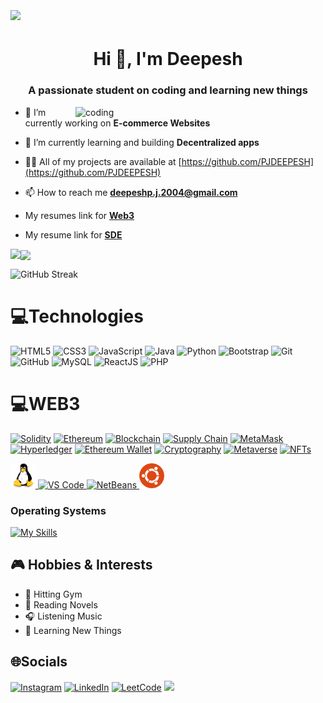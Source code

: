 
<h1>
<a href = "https://github.com/PJDEEPESH/PJDEEPESH/blob/main/README.md">
  
<img align="center" src="https://readme-typing-svg.herokuapp.com?color=62F7F3&size=25&lines=Welcome+to+My+GitHub+Profile!">  </a>
</h1>
<h1 align="center">Hi 👋, I'm Deepesh</h1>

<h3 align="center">A passionate student on coding and learning new things</h3>


<img align="right" alt="coding" width="400" src="https://user-images.githubusercontent.com/55389276/140866485-8fb1c876-9a8f-4d6a-98dc-08c4981eaf70.gif"/>

- 🌱 I’m currently working on  **E-commerce Websites**

- 🌱 I’m currently learning and building  **Decentralized apps**

- 👨‍💻 All of my projects are available at [https://github.com/PJDEEPESH](https://github.com/PJDEEPESH)

- 📫 How to reach me **deepeshp.j.2004@gmail.com**

- My resumes link for <a href = "https://drive.google.com/file/d/1AOakmIzsooqP1eGcAKceNDRwvo_LknmB/view?usp=drive_link"> **Web3** </a>
- My resume link for <a href = "https://drive.google.com/file/d/1rMZQy0gI4B455aHH9aa7qUzh77DI3n7P/view?usp=drive_link">**SDE**</a>  


<p align="right">
  <img align="left" src="https://github-readme-stats.vercel.app/api?username=PJDEEPESH&show_icons=true&include_all_commits=true&bg_color=151515&title_color=ffff&text_color=fff9&icon_color=52CB61" />
</p>

<img align="center" src="https://github-readme-stats.vercel.app/api/top-langs/?username=PJDEEPESH&bg_color=151515&title_color=ffff&text_color=fff9&layout=compact" />

<br>

![GitHub Streak](http://github-readme-streak-stats.herokuapp.com/?user=PJDEEPESH&theme=dark)

# 💻Technologies
![HTML5](https://img.shields.io/badge/html5-%23E34F26.svg?style=for-the-badge&logo=html5&logoColor=white) ![CSS3](https://img.shields.io/badge/css3-%231572B6.svg?style=for-the-badge&logo=css3&logoColor=white) ![JavaScript](https://img.shields.io/badge/javascript-%23323330.svg?style=for-the-badge&logo=javascript&logoColor=%23F7DF1E) ![Java](https://img.shields.io/badge/java-%23ED8B00.svg?style=for-the-badge&logo=java&logoColor=white) ![Python](https://img.shields.io/badge/python-3670A0?style=for-the-badge&logo=python&logoColor=ffdd54) ![Bootstrap](https://img.shields.io/badge/bootstrap-%23563D7C.svg?style=for-the-badge&logo=bootstrap&logoColor=white) ![Git](https://img.shields.io/badge/git-%23F05033.svg?style=for-the-badge&logo=git&logoColor=white) ![GitHub](https://img.shields.io/badge/github-%23121011.svg?style=for-the-badge&logo=github&logoColor=white) ![MySQL](https://img.shields.io/badge/mysql-%2300f.svg?style=for-the-badge&logo=mysql&logoColor=white) ![ReactJS](https://img.shields.io/badge/react-%2361DAFB.svg?style=for-the-badge&logo=react&logoColor=white) ![PHP](https://img.shields.io/badge/php-%23777BB4.svg?style=for-the-badge&logo=php&logoColor=white) 

# 💻WEB3
[![Solidity](https://img.shields.io/badge/Solidity-%23339933.svg?style=for-the-badge&logo=solidity&logoColor=white)](https://soliditylang.org/) 
[![Ethereum](https://img.shields.io/badge/Ethereum-%23646BD4.svg?style=for-the-badge&logo=ethereum&logoColor=white)](https://ethereum.org/) 
[![Blockchain](https://img.shields.io/badge/Blockchain-%235665A4.svg?style=for-the-badge&logo=blockchain.com&logoColor=white)](https://www.blockchain.com/) 
[![Supply Chain](https://img.shields.io/badge/Supply_Chain-%234BAF4F.svg?style=for-the-badge&logo=supplychain.com&logoColor=white)](https://www.example.com/) 
[![MetaMask](https://img.shields.io/badge/MetaMask-%xF2C94C.svg?style=for-the-badge&logo=metamask&logoColor=white)](https://metamask.io/)
[![Hyperledger](https://img.shields.io/badge/Hyperledger-%x2F313131.svg?style=for-the-badge&logo=hyperledger&logoColor=white)](https://www.hyperledger.org/)
[![Ethereum Wallet](https://img.shields.io/badge/Ethereum_Wallet-%233C3C3D.svg?style=for-the-badge&logo=ethereum&logoColor=white)](https://ethereum.org/)
[![Cryptography](https://img.shields.io/badge/Cryptography-%23121011.svg?style=for-the-badge&logo=cryptography&logoColor=white)](https://en.wikipedia.org/wiki/Cryptography)
[![Metaverse](https://img.shields.io/badge/Metaverse-%23000000.svg?style=for-the-badge)](https://en.wikipedia.org/wiki/Metaverse)
[![NFTs](https://img.shields.io/badge/NFTs-%23FF5733.svg?style=for-the-badge)](https://en.wikipedia.org/wiki/Non-fungible_token)

<a href="https://www.google.com/url?sa=t&source=web&rct=j&opi=89978449&url=https://www.linux.org/&ved=2ahUKEwiG44mDldaFAxUxxzgGHbJ5BFMQFnoECEIQAQ&usg=AOvVaw0OoiTmQ34Do398976duTL0" target="_blank">
  <img height="40" src="https://raw.githubusercontent.com/devicons/devicon/master/icons/linux/linux-original.svg" alt="Linux">
</a>
<a href="https://code.visualstudio.com/" target="_blank">
  <img height="40" src="https://upload.wikimedia.org/wikipedia/commons/thumb/9/9a/Visual_Studio_Code_1.35_icon.svg/1200px-Visual_Studio_Code_1.35_icon.svg.png" alt="VS Code">
</a>
<a href="https://netbeans.apache.org/" target="_blank">
  <img height="40" src="https://logos-download.com/wp-content/uploads/2020/07/NetBeans_Logo.png" alt="NetBeans">
</a>
<img height="40" width="40" src="https://raw.githubusercontent.com/github/explore/80688e429a7d4ef2fca1e82350fe8e3517d3494d/topics/ubuntu/ubuntu.png" alt="Ubuntu">

 ### Operating Systems
  [![My Skills](https://skillicons.dev/icons?i=apple,windows,ubuntu)](https://skillicons.dev)
  

## 🎮 Hobbies & Interests

- 🏃 Hitting Gym
- 📖 Reading Novels
- 🎧 Listening Music
- 🎥 Learning New Things
  

## 🌐Socials
[![Instagram](https://img.shields.io/badge/Instagram-%23E4405F.svg?logo=Instagram&logoColor=white)](https://www.instagram.com/deepu_deepesh_?igsh=anQ3emZ4ZmNod3cx) 
[![LinkedIn](https://img.shields.io/badge/LinkedIn-%230077B5.svg?logo=linkedin&logoColor=white)](https://www.linkedin.com/in/p-j-deepesh-27546a20b?lipi=urn%3Ali%3Apage%3Ad_flagship3_profile_view_base_contact_details%3BXpO0R2rRQmmlCfNMG7iaAw%3D%3D) 
[![LeetCode](https://img.shields.io/badge/LeetCode-000000?style=for-the-badge&logo=LeetCode&logoColor=#d16c06)](https://leetcode.com/u/PJDeepesh/)
<img src="https://komarev.com/ghpvc/?username=PJDEEPESH" width=160px/>





